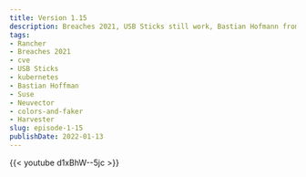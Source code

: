 ```yaml
---
title: Version 1.15
description: Breaches 2021, USB Sticks still work, Bastian Hofmann from SUSE/Rancher
tags:
- Rancher
- Breaches 2021
- cve
- USB Sticks
- kubernetes
- Bastian Hoffman
- Suse
- Neuvector
- colors-and-faker
- Harvester
slug: episode-1-15
publishDate: 2022-01-13
---
```

{{< youtube d1xBhW--5jc >}}